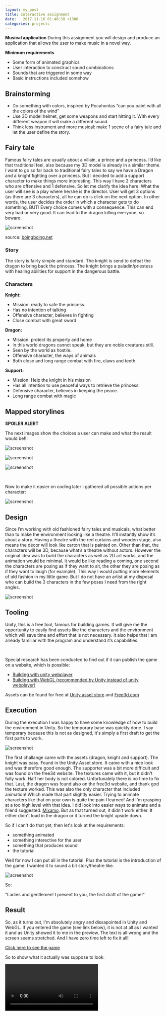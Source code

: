 ```yaml
---
layout: my_post
title: Interactive assignment
date:   2017-11-16 01:40:38 +1300
categories: projects
---
```


**Musical application**
During this assignment you will design and produce an application that allows the user to make music in a novel way.

**Minimum requirements**

+ Some form of animated graphics
+ User interaction to construct sound combinations
+ Sounds that are triggered in some way
+ Basic instructions included somehow

## Brainstorming

+ Do something with colors, inspired by Pocahontas “can you paint with all the colors of the wind”
+ Use 3D model helmet, get some weapons and start hitting it. With every different weapon it will make a different sound. 
+ Think less instrument and more musical: make 1 scene of a fairy tale and let the user define the story. 

## Fairy tale

Famous fairy tales are usually about a villain, a prince and a princess. I’d like that traditional feel, also because my 3D model is already in a similar theme. I want to go so far back to traditional fairy tales to say we have a Dragon and a knight fighting over a princess. But I decided to add a support character to make things more interesting. This way I have 2 characters who are offensive and 1 defensive. 
So let me clarify the idea here: 
What the user will see is a play where he/she is the director. User will get 3 options (as there are 3 characters), all he can do is click on the next option. In other words, the user decides the order in which a character gets to do something. BUT! Every choice comes with a consequence. This can end very bad or very good. It can lead to the dragon killing everyone, so beware. 

![screenshot]({{site.url}}\assets\interactivity\screenshots\IconicPartyRedDragon.jpg)

source: [boingboing.net](https://boingboing.net/2014/07/21/an-exclusive-look-at-the-new-d.html)

### Story 

The story is fairly simple and standard. The knight is send to defeat the dragon to bring back the princess. The knight brings a paladin/priestess with healing abilities for support in the dangerous battle. 

### Characters

**Knight:** 
+ Mission: ready to safe the princess. 
+ Has no intention of talking
+ Offensive character, believes in fighting
+ Close combat with great sword

**Dragon:**
+ Mission: protect its property and home
+ In this world dragons cannot speak, but they are noble creatures still. 
+ Seen by the world as hostile. 
+ Offensive character, the ways of animals
+ Both close and long range combat with fire, claws and teeth.

**Support:**
+ Mission: Help the knight in his mission
+ Has all intention to use peaceful ways to retrieve the princess.
+ Defensive character, believes in keeping the peace.
+ Long range combat with magic

## Mapped storylines
**SPOILER ALERT**

The next images show the choices a user can make and what the result would be!!!

![screenshot]({{site.url}}\assets\interactivity\screenshots\storyline_DragonFirst.jpg)

![screenshot]({{site.url}}\assets\interactivity\screenshots\storyline_KnightFirst.jpg)

![screenshot]({{site.url}}\assets\interactivity\screenshots\storyline_SupportFirst.jpg)

<br>

Now to make it easier on coding later I gathered all possible actions per character: 

![screenshot]({{site.url}}\assets\interactivity\screenshots\character_actions.jpg)

## Design

Since I’m working with old fashioned fairy tales and musicals, what better than to make the environment looking like a theatre. It’ll instantly show it’s about a story. Having a theatre with the red curtains and wooden stage, also means the décor will look like carton that is painted on. Other than that, the characters will be 3D, because what’s a theatre without actors. However the original idea was to build the characters as well as 2D art works, and the animation would be minimal. It would be like reading a coming, one second the characters are posing as if they want to sit, the other they are posing as if they want to laugh (for example). This way I would putting more elements of old fashion in my little game. But I do not have an artist at my disposal who can build the 3 characters in the few poses I need from the right angles. 

![screenshot]({{site.url}}\assets\interactivity\screenshots\design_theatre.jpg)

## Tooling

Unity, this is a free tool, famous for building games. It will give me the opportunity to easily find assets like the characters and the environment which will save time and effort that is not necessary. It also helps that I am already familiar with the program and understand it’s capabilities.

<br>

Special research has been conducted to find out if it can publish the game on a website, which is possible: 
+ [Building with unity webplayer](https://unity3d.com/learn/tutorials/projects/space-shooter-tutorial/building-game)
+ [Building with WebGL (recommended by Unity instead of unity webplayer)](https://docs.unity3d.com/Manual/webgl-building.html?_ga=2.44681324.938216090.1510362172-1831751997.1510362172 )

Assets can be found for free at [Unity asset store](https://www.assetstore.unity3d.com/en/) and [Free3d.com](https://free3d.com/)

## Execution

During the execution I was happy to have some knowledge of how to build the environment in Unity. So the temporary base was quickly done. I say temporary because this is not as designed, it's simply a first draft to get the first parts to work. 

![screenshot]({{site.url}}\assets\interactivity\screenshots\screenshot_halfway.jpg)

The first challange came with the assets (dragon, knight and support). The knight was easy. Found in the Unity Asset store. It came with a nice look and was therefore good enough. The supporter was a bit more difficult and was found on the free3d website. The textures came with it, but it didn't fully work. Half her body is not colored. Unfortunately there is no time to fix that. Last, the dragon was found also on the free3d website, and thank god the texture worked. This was also the only character that included animation! Which made that part slightly easier. Trying to animate characters like that on your own is quite the pain I learned! And I'm grasping at a too high level with that idea. 
I did look into easier ways to animate and a friend suggested: [Mixamo](https://www.mixamo.com/). But as that turned out, it didn't work either. It either didn't load in the dragon or it turned the knight upside down.

So if I can't do that yet, then let's look at the requirements: 
+ something animated 
+ something interective for the user
+ something that produces sound 
+ the tutorial

Well for now I can put all in the tutorial. Plus the tutorial is the introduction of the game. I wanted it to sound a bit story/theatre like.

![screenshot]({{site.url}}\assets\interactivity\screenshots\tutorial_build.jpg)

So: 

"Ladies and gentlemen! I present to you, the first draft of the game!"

## Result

So, as it turns out, I'm absolutely angry and dissapointed in Unity and WebGL. If you entered the game (see link below), it is not at all as I wanted it and as Unity showed it to me in the preview. The text is all wrong and the screen seems stretched. And I have zero time left to fix it all!

[Click here to see the game]({{site.url}}\assets\interactivity\releaseBuild\index.html)

So to show what it actually was suppose to look: 

<video controls>
  <source src="https://evylseme.github.io/assets/interactivity/Tutorial_as_shouldbe.mp4" type="video/mp4">
  Your browser does not support HTML5 video.
</video>

<br>
